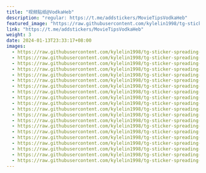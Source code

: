 ```yaml
---
title: "视频贴纸@VodkaHeb"
description: "regular: https://t.me/addstickers/MovieTipsVodkaHeb"
featured_image: "https://raw.githubusercontent.com/kylelin1998/tg-sticker-spreading-worldwide-images/main/img/6a869a86-7f41-428a-b202-770a43c65650.jpg"
link: "https://t.me/addstickers/MovieTipsVodkaHeb"
weight: 3
date: 2024-01-13T23:33:17+08:00
images:
  - https://raw.githubusercontent.com/kylelin1998/tg-sticker-spreading-worldwide-images/main/img/6a869a86-7f41-428a-b202-770a43c65650.jpg
  - https://raw.githubusercontent.com/kylelin1998/tg-sticker-spreading-worldwide-images/main/img/47dc00b0-7244-4d72-a7ed-d333a68e2561.jpg
  - https://raw.githubusercontent.com/kylelin1998/tg-sticker-spreading-worldwide-images/main/img/9128edd3-cc91-44dc-b4ad-3960996639fb.jpg
  - https://raw.githubusercontent.com/kylelin1998/tg-sticker-spreading-worldwide-images/main/img/d5aaa0b1-47c4-48a6-8a63-bd61579cb6d2.jpg
  - https://raw.githubusercontent.com/kylelin1998/tg-sticker-spreading-worldwide-images/main/img/966ed6aa-6e84-4760-b328-09be30d6c512.jpg
  - https://raw.githubusercontent.com/kylelin1998/tg-sticker-spreading-worldwide-images/main/img/16420dc6-ad94-497e-80e5-93498d6345ed.jpg
  - https://raw.githubusercontent.com/kylelin1998/tg-sticker-spreading-worldwide-images/main/img/f14edd8f-a802-4159-ae22-a191d25fa9a2.jpg
  - https://raw.githubusercontent.com/kylelin1998/tg-sticker-spreading-worldwide-images/main/img/00197ca3-de2e-4d13-abc5-f27e686b1429.jpg
  - https://raw.githubusercontent.com/kylelin1998/tg-sticker-spreading-worldwide-images/main/img/a717423d-0d90-45cd-803d-14701163584c.jpg
  - https://raw.githubusercontent.com/kylelin1998/tg-sticker-spreading-worldwide-images/main/img/6b58337c-17f2-4b9b-b1bb-a4e0df5513e4.jpg
  - https://raw.githubusercontent.com/kylelin1998/tg-sticker-spreading-worldwide-images/main/img/62bdd9dd-5685-48fc-95b8-425734c14814.jpg
  - https://raw.githubusercontent.com/kylelin1998/tg-sticker-spreading-worldwide-images/main/img/d86be347-6a34-4987-9396-e4f66e99c918.jpg
  - https://raw.githubusercontent.com/kylelin1998/tg-sticker-spreading-worldwide-images/main/img/6db93455-23e7-4507-91dc-c7192500843f.jpg
  - https://raw.githubusercontent.com/kylelin1998/tg-sticker-spreading-worldwide-images/main/img/15ea69ce-d185-4185-8422-d83af858b043.jpg
  - https://raw.githubusercontent.com/kylelin1998/tg-sticker-spreading-worldwide-images/main/img/f0b95abb-e466-40a6-a27f-c0de7a888d50.jpg
  - https://raw.githubusercontent.com/kylelin1998/tg-sticker-spreading-worldwide-images/main/img/9915e58c-f983-4101-9ca8-26b6ff1c5eaa.jpg
  - https://raw.githubusercontent.com/kylelin1998/tg-sticker-spreading-worldwide-images/main/img/2110412f-d0ca-4205-b790-e7e21eb44f2c.jpg
  - https://raw.githubusercontent.com/kylelin1998/tg-sticker-spreading-worldwide-images/main/img/19bd87cc-b014-4dee-98ef-ae08ed0f3651.jpg
  - https://raw.githubusercontent.com/kylelin1998/tg-sticker-spreading-worldwide-images/main/img/0f06f5ff-c65b-4396-a80a-34eadceef40a.jpg
  - https://raw.githubusercontent.com/kylelin1998/tg-sticker-spreading-worldwide-images/main/img/ba78c731-5ca4-4b03-95a7-469f897861b2.jpg
---
```

